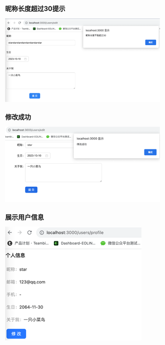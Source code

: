 ## 昵称长度超过30提示
![img.png](img/nickNameTooLong.png)

## 修改成功
![img.png](img/editSuccess.png)

## 展示用户信息
![img.png](img/showProfile.png)